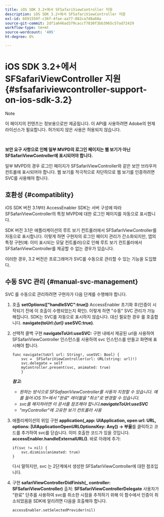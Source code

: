 ```yaml
---
title: iOS SDK 3.2+에서 SFSafariViewController 지원
description: iOS SDK 3.2+에서 SFSafariViewController 지원
exl-id: 6691550f-c36f-4fae-aa77-082ca7d8a60a
source-git-commit: 2df1a646ad379caccf7830f3bb3965c57ad72429
workflow-type: tm+mt
source-wordcount: '405'
ht-degree: 0%

---
```


# iOS SDK 3.2+에서 SFSafariViewController 지원 {#sfsafariviewcontroller-support-on-ios-sdk-3.2}

>[!NOTE]
>
>이 페이지의 컨텐츠는 정보용으로만 제공됩니다. 이 API를 사용하려면 Adobe의 현재 라이선스가 필요합니다. 허가되지 않은 사용은 허용되지 않습니다.

</br>


**보안 요구 사항으로 인해 일부 MVPD의 로그인 페이지는 웹 보기가 아닌 SFSafariViewController에 표시되어야 합니다.**

일부 MVPD의 경우 로그인 페이지가 SFSafariViewController와 같은 보안 브라우저 컨트롤에 표시되어야 합니다. 웹 보기를 적극적으로 차단하므로 웹 보기를 인증하려면 SVC를 사용해야 합니다.

## 호환성 {#compatiblity}

iOS SDK 버전 3.1부터 AccessEnabler SDK는 서버 구성에 따라 SFSafariViewController의 특정 MVPD에 대한 로그인 페이지를 자동으로 표시합니다.

SDK 버전 3.1은 애플리케이션의 루트 보기 컨트롤러에서 SFSafariViewController를 자동으로 표시합니다. 이렇게 하면 구현자의 로그인 페이지 관리가 간소화되지만, 앱의 특정 구현(예: 이미 표시되는 모달 컨트롤러)으로 인해 루트 보기 컨트롤러에서 SFSafariViewController를 제공할 수 없는 경우가 있습니다.

이러한 경우, 3.2 버전은 프로그래머가 SVC를 수동으로 관리할 수 있는 기능을 도입했다.

## 수동 SVC 관리 {#manual-svc-management}

SVC 를 수동으로 관리하려면 구현자가 다음 단계를 수행해야 합니다.


1. 호출 **setOptions([&quot;handleSVC&quot;:true])** AccessEnabler 초기화 후(인증이 시작되기 전에 이 호출이 수행되었는지 확인). 이렇게 하면 &quot;수동&quot; SVC 관리가 가능해집니다. SDK는 SVC를 자동으로 표시하지 않습니다. 대신 필요한 경우 를 호출합니다. **navigate(toUrl:*{url}* useSVC:true)**.

1. 선택적 콜백 구현 **navigateToUrl:useSVC:** 구현 내에서 제공된 url을 사용하여 SFSafariViewController 인스턴스를 사용하여 svc 인스턴스를 만들고 화면에 표시해야 합니다.

   ```obj-c
   func navigate(toUrl url: String!, useSVC: Bool) {
       svc =  SFSafariViewController(url: URL(string: url)!)
       svc.delegate = self
       myController.present(svc, animated: true)
       }
   ```

   ***참고:***

   - *원하는 방식으로 SFSafaariViewController를 사용자 지정할 수 있습니다. 예를 들어 iOS 11+에서 &quot;완료&quot; 레이블을 &quot;취소&quot;로 변경할 수 있습니다.*
   - *svc를 해지하려면 이 문서를 참조해야 합니다.**navigateToUrl:useSVC***
   - *&quot;myController&quot;에 고유한 보기 컨트롤러 사용*


1. 애플리케이션의 위임 구현 **application(\_app: UIApplication, open url: URL, options: \[UIApplicationOpenURLOptionsKey: Any\]) -\> 부울**&#x200B;를 클릭하고 코드를 추가하여 svc를 닫습니다. 이미 호출한 코드가 있을 것입니다. **accessEnabler.handleExternalURL()**. 바로 아래에 추가:

   ```obj-c
   if(svc != nil) {
       svc.dismiss(animated: true)
   }
   ```

   다시 말하지만, svc 는 2단계에서 생성한 SFSafariViewController에 대한 참조입니다.


1. 구현 **safariViewControllerDidFinish(\_ controller: SFSafariViewController)** 출처: **SFSafariViewControllerDelegate** 사용자가 &quot;완료&quot; 단추를 사용하여 svc를 취소한 시점을 추적하기 위해 이 함수에서 인증이 취소되었음을 SDK에 알리려면 다음을 호출해야 합니다.

   ```obj-c
   accessEnabler.setSelectedProvider(nil)
   ```
